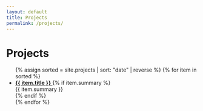 ```yaml
---
layout: default
title: Projects
permalink: /projects/
---
```


<h1>Projects</h1>
<ul class="projects-list">
  {% assign sorted = site.projects | sort: "date" | reverse %}
  {% for item in sorted %}
    <li>
      <a class="project-link" href="{{ item.url | relative_url }}">
        <strong class="title">{{ item.title }}</strong>
      </a>
      {% if item.summary %}<div class="summary">{{ item.summary }}</div>{% endif %}
    </li>
  {% endfor %}
</ul>

